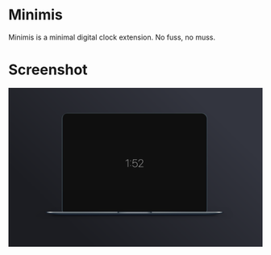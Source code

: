 # Minimis

Minimis is a minimal digital clock extension. No fuss, no muss.

# Screenshot

![Screenshot](./.github/screenshot.png "Screenshot")
